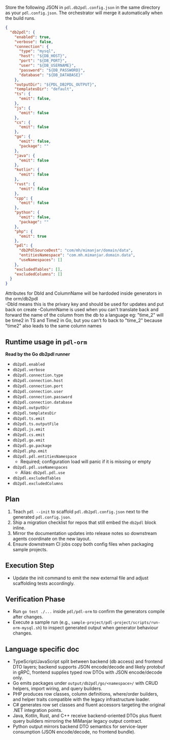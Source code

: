 

Store the following JSON in `pdl.db2pdl.config.json` in the same directory as your `pdl.config.json`. The orchestrator will merge it automatically when the build runs.

```json
{
  "db2pdl": {
    "enabled": true,
    "verbose": false,
    "connection": {
      "type": "mysql",
      "host": "${DB_HOST}",
      "port": "${DB_PORT}",
      "user": "${DB_USERNAME}",
      "password": "${DB_PASSWORD}",
      "database": "${DB_DATABASE}"
    },
    "outputDir": "${PDL_DB2PDL_OUTPUT}",
    "templatesDir": "default",
    "ts": {
      "emit": false,
    },
    "js": {
      "emit": false
    },
    "cs": {
      "emit": false
    },
    "go": {
      "emit": false,
      "package": ""
    },
    "java": {
      "emit": false
    },
    "kotlin": {
      "emit": false
    },
    "rust": {
      "emit": false
    },
    "cpp": {
      "emit": false
    },
    "python": {
      "emit": false,
      "package": ""
    },
    "php": {
      "emit": true
    },
    "pdl": {
      "db2PdlSourceDest": "com/mh/mimanjar/domain/data",
      "entitiesNamespace": "com.mh.mimanjar.domain.data",
      "useNamespaces": []
    },
    "excludedTables": [],
    "excludedColumns": []
  }
}
```

Attributes for DbId and ColumnName will be hardoded inside generators
in the orm/db2pdl\
 -DbId means this is the privary key and should be used for updates
 and put back on create
 -ColumnName is used when you can't translate back and forward the 
 name of the column from the db to a language eg: "time_2" will
 be time2 in TS and Time2 in Go, but you can't fo back to "time_2"
 because "time2" also leads to the same column names


## Runtime usage in `pdl-orm`

**Read by the Go db2pdl runner**

- `db2pdl.enabled`
- `db2pdl.verbose`
- `db2pdl.connection.type`
- `db2pdl.connection.host`
- `db2pdl.connection.port`
- `db2pdl.connection.user`
- `db2pdl.connection.password`
- `db2pdl.connection.database`
- `db2pdl.outputDir`
- `db2pdl.templatesDir`
- `db2pdl.ts.emit`
- `db2pdl.ts.outputFile`
- `db2pdl.js.emit`
- `db2pdl.cs.emit`
- `db2pdl.go.emit`
- `db2pdl.go.package`
- `db2pdl.php.emit`
- `db2pdl.pdl.entitiesNamespace`
  - Required; configuration load will panic if it is missing or empty
- `db2pdl.pdl.useNamespaces`
  - Alias: `db2pdl.pdl.use`
- `db2pdl.excludedTables`
- `db2pdl.excludedColumns`

## Plan

1. Teach `pdl --init` to scaffold `pdl.db2pdl.config.json` next to the generated `pdl.config.json`.
2. Ship a migration checklist for repos that still embed the `db2pdl` block inline.
3. Mirror the documentation updates into release notes so downstream agents coordinate on the new layout.
4. Ensure downstream CI jobs copy both config files when packaging sample projects.


## Execution Step
- Update the init command to emit the new external file and adjust scaffolding tests accordingly.

## Verification Phase

- Run `go test ./...` inside `pdl/pdl-orm` to confirm the generators compile after changes.
- Execute a sample run (e.g., `sample-project/pdl-project/scripts/run-orm-mysql.sh`) to inspect generated output when generator behaviour changes.





## Language specific doc
- TypeScript/JavaScript split between backend (db access) and frontend DTO layers; backend supports JSON encode/decode and likely protobuf in gRPC, frontend supplies typed row DTOs with JSON encode/decode only.
- Go emits packages under `output/db2pdl/go/<namespace>/` with CRUD helpers, import wiring, and query builders.
- PHP produces row classes, column definitions, where/order builders, and helper traits compatible with the legacy infrastructure loader.
- C# generates row set classes and fluent accessors targeting the original .NET integration points.
- Java, Kotlin, Rust, and C++ receive backend-oriented DTOs plus fluent query builders mirroring the MiManjar legacy output contract.
- Python output mirrors backend DTO semantics for service-layer consumption (JSON encode/decode, no frontend bundle).
